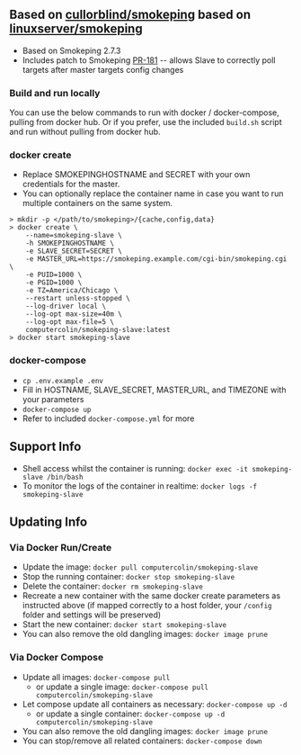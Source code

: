 ## Based on [cullorblind/smokeping](https://github.com/cullorblind/docker-smokeping-slave) based on [linuxserver/smokeping](https://github.com/linuxserver/docker-smokeping)

* Based on Smokeping 2.7.3
* Includes patch to Smokeping [PR-181](https://github.com/oetiker/SmokePing/pull/181) -- allows Slave to correctly poll targets after master targets config changes

### Build and run locally
You can use the below commands to run with docker / docker-compose, pulling from docker hub.
Or if you prefer, use the included `build.sh` script and run without pulling from docker hub.

### docker create

* Replace SMOKEPINGHOSTNAME and SECRET with your own credentials for the master.
* You can optionally replace the container name in case you want to run multiple containers on the same system.

```
> mkdir -p </path/to/smokeping>/{cache,config,data}
> docker create \
    --name=smokeping-slave \
    -h SMOKEPINGHOSTNAME \
    -e SLAVE_SECRET=SECRET \
    -e MASTER_URL=https://smokeping.example.com/cgi-bin/smokeping.cgi \
    -e PUID=1000 \
    -e PGID=1000 \
    -e TZ=America/Chicago \
    --restart unless-stopped \
    --log-driver local \
    --log-opt max-size=40m \
    --log-opt max-file=5 \
    computercolin/smokeping-slave:latest
> docker start smokeping-slave
```

### docker-compose

* `cp .env.example .env`
* Fill in HOSTNAME, SLAVE_SECRET, MASTER_URL, and TIMEZONE with your parameters
* `docker-compose up`
* Refer to included `docker-compose.yml` for more

## Support Info

* Shell access whilst the container is running: `docker exec -it smokeping-slave /bin/bash`
* To monitor the logs of the container in realtime: `docker logs -f smokeping-slave`

## Updating Info

### Via Docker Run/Create
* Update the image: `docker pull computercolin/smokeping-slave`
* Stop the running container: `docker stop smokeping-slave`
* Delete the container: `docker rm smokeping-slave`
* Recreate a new container with the same docker create parameters as instructed above (if mapped correctly to a host folder, your `/config` folder and settings will be preserved)
* Start the new container: `docker start smokeping-slave`
* You can also remove the old dangling images: `docker image prune`

### Via Docker Compose
* Update all images: `docker-compose pull`
  * or update a single image: `docker-compose pull computercolin/smokeping-slave`
* Let compose update all containers as necessary: `docker-compose up -d`
  * or update a single container: `docker-compose up -d computercolin/smokeping-slave`
* You can also remove the old dangling images: `docker image prune`
* You can stop/remove all related containers: `docker-compose down`
